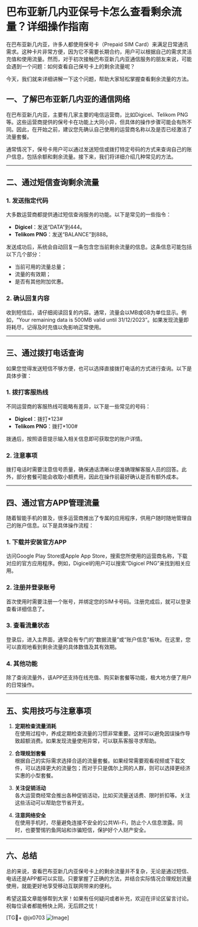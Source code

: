 # 巴布亚新几内亚保号卡怎么查看剩余流量？详细操作指南

在巴布亚新几内亚，许多人都使用保号卡（Prepaid SIM Card）来满足日常通讯需求。这种卡片非常方便，因为它不需要长期合约，用户可以根据自己的需求灵活充值和使用流量。然而，对于初次接触巴布亚新几内亚通信服务的朋友来说，可能会遇到一个问题：如何查看自己保号卡上的剩余流量呢？

今天，我们就来详细讲解一下这个问题，帮助大家轻松掌握查看剩余流量的方法。

## 一、了解巴布亚新几内亚的通信网络

在巴布亚新几内亚，主要有几家主要的电信运营商，比如Digicel、Telikom PNG等。这些运营商提供的保号卡在功能上大同小异，但具体的操作步骤可能会有所不同。因此，在开始之前，建议您先确认自己使用的运营商名称以及是否已经激活了流量套餐。

通常情况下，保号卡用户可以通过发送短信或拨打特定号码的方式来查询自己的账户信息，包括余额和剩余流量。接下来，我们将详细介绍几种常见的方法。

---

## 二、通过短信查询剩余流量

### 1. 发送指定代码
大多数运营商都提供通过短信查询服务的功能。以下是常见的一些指令：

- **Digicel**：发送“DATA”到444。
- **Telikom PNG**：发送“BALANCE”到888。

发送成功后，系统会自动回复一条包含您当前剩余流量的信息。这条信息可能包括以下几个部分：
- 当前可用的流量总量；
- 流量的有效期；
- 是否有其他附加优惠。

### 2. 确认回复内容
收到短信后，请仔细阅读回复的内容。通常，流量会以MB或GB为单位显示。例如，“Your remaining data is 500MB valid until 31/12/2023”。如果发现流量即将耗尽，记得及时充值以免影响正常使用。

---

## 三、通过拨打电话查询

如果您觉得发送短信不够方便，也可以选择直接拨打电话的方式进行查询。以下是具体步骤：

### 1. 拨打客服热线
不同运营商的客服热线可能略有差异，以下是一些常见的号码：
- **Digicel**：拨打*123#
- **Telikom PNG**：拨打*100#

拨通后，按照语音提示输入相关信息即可获取您的账户详情。

### 2. 注意事项
拨打电话时需要注意信号质量，确保通话清晰以便准确理解客服人员的回答。此外，部分套餐可能会收取小额费用，因此在操作前最好确认是否有额外成本。

---

## 四、通过官方APP管理流量

随着智能手机的普及，很多运营商推出了专属的应用程序，供用户随时随地管理自己的账户信息。以下是具体操作流程：

### 1. 下载并安装官方APP
访问Google Play Store或Apple App Store，搜索您所使用的运营商名称，下载对应的官方应用程序。例如，Digicel的用户可以搜索“Digicel PNG”来找到相关应用。

### 2. 注册并登录账号
首次使用时需要注册一个账号，并绑定您的SIM卡号码。注册完成后，就可以登录查看详细信息了。

### 3. 查看流量状态
登录后，进入主界面，通常会有专门的“数据流量”或“账户信息”板块。在这里，您可以直观地看到剩余流量的具体数值及其有效期。

### 4. 其他功能
除了查询流量外，该APP还支持在线充值、购买新套餐等功能，极大地方便了用户的日常操作。

---

## 五、实用技巧与注意事项

1. **定期检查流量消耗**  
   在使用过程中，养成定期检查流量的习惯非常重要。这样可以避免因误操作导致超额消费。如果发现流量使用异常，可以联系客服寻求帮助。

2. **合理规划套餐**  
   根据自己的实际需求选择合适的流量套餐。如果经常需要观看视频或下载文件，可以选择更大的流量包；而对于只是偶尔上网的人群，则可以选择更经济实惠的小型套餐。

3. **关注促销活动**  
   各大运营商经常会推出各种促销活动，比如买流量送话费、限时折扣等。关注这些活动可以帮助您节省开支。

4. **注意网络安全**  
   在使用手机时，尽量避免连接不安全的公共Wi-Fi，防止个人信息泄露。同时，也要警惕钓鱼网站和诈骗短信，保护好个人财产安全。

---

## 六、总结

总的来说，查看巴布亚新几内亚保号卡上的剩余流量并不复杂，无论是通过短信、电话还是APP都可以实现。只要掌握了正确的方法，并结合实际情况合理规划流量使用，就能更好地享受移动互联网带来的便利。

希望这篇文章能够帮到大家！如果有任何疑问或者补充，欢迎在评论区留言讨论。祝每位读者都能畅快上网，无后顾之忧！

[TG💪+ @jx0703 ![Image](https://github.com/user-attachments/assets/dbca1d08-cadb-493c-b0ec-ad6f7a83f270)]